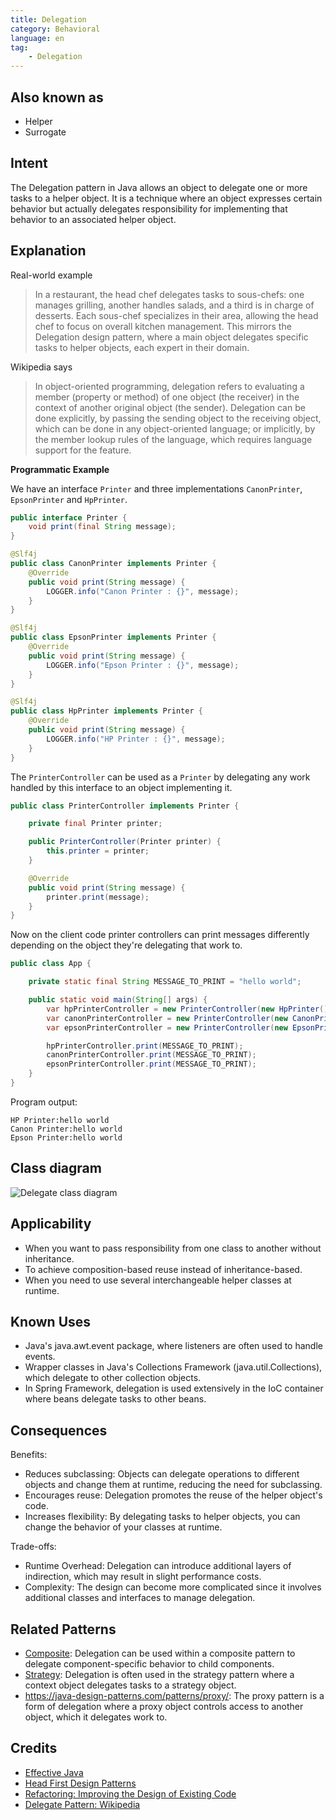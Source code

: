 ```yaml
---
title: Delegation
category: Behavioral
language: en
tag:
    - Delegation
---
```


## Also known as

* Helper
* Surrogate

## Intent

The Delegation pattern in Java allows an object to delegate one or more tasks to a helper object. It is a technique where an object expresses certain behavior but actually delegates responsibility for implementing that behavior to an associated helper object.

## Explanation

Real-world example

> In a restaurant, the head chef delegates tasks to sous-chefs: one manages grilling, another handles salads, and a third is in charge of desserts. Each sous-chef specializes in their area, allowing the head chef to focus on overall kitchen management. This mirrors the Delegation design pattern, where a main object delegates specific tasks to helper objects, each expert in their domain.

Wikipedia says

> In object-oriented programming, delegation refers to evaluating a member (property or method) of one object (the receiver) in the context of another original object (the sender). Delegation can be done explicitly, by passing the sending object to the receiving object, which can be done in any object-oriented language; or implicitly, by the member lookup rules of the language, which requires language support for the feature.

**Programmatic Example**

We have an interface `Printer` and three implementations `CanonPrinter`, `EpsonPrinter` and `HpPrinter`.

```java
public interface Printer {
    void print(final String message);
}

@Slf4j
public class CanonPrinter implements Printer {
    @Override
    public void print(String message) {
        LOGGER.info("Canon Printer : {}", message);
    }
}

@Slf4j
public class EpsonPrinter implements Printer {
    @Override
    public void print(String message) {
        LOGGER.info("Epson Printer : {}", message);
    }
}

@Slf4j
public class HpPrinter implements Printer {
    @Override
    public void print(String message) {
        LOGGER.info("HP Printer : {}", message);
    }
}
```

The `PrinterController` can be used as a `Printer` by delegating any work handled by this
interface to an object implementing it.

```java
public class PrinterController implements Printer {

    private final Printer printer;

    public PrinterController(Printer printer) {
        this.printer = printer;
    }

    @Override
    public void print(String message) {
        printer.print(message);
    }
}
```

Now on the client code printer controllers can print messages differently depending on the
object they're delegating that work to.

```java
public class App {

    private static final String MESSAGE_TO_PRINT = "hello world";

    public static void main(String[] args) {
        var hpPrinterController = new PrinterController(new HpPrinter());
        var canonPrinterController = new PrinterController(new CanonPrinter());
        var epsonPrinterController = new PrinterController(new EpsonPrinter());

        hpPrinterController.print(MESSAGE_TO_PRINT);
        canonPrinterController.print(MESSAGE_TO_PRINT);
        epsonPrinterController.print(MESSAGE_TO_PRINT);
    }
}
```

Program output:

```
HP Printer:hello world
Canon Printer:hello world
Epson Printer:hello world
```

## Class diagram

![Delegate class diagram](./etc/delegation.png "Delegate")

## Applicability

* When you want to pass responsibility from one class to another without inheritance.
* To achieve composition-based reuse instead of inheritance-based.
* When you need to use several interchangeable helper classes at runtime.

## Known Uses

* Java's java.awt.event package, where listeners are often used to handle events.
* Wrapper classes in Java's Collections Framework (java.util.Collections), which delegate to other collection objects.
* In Spring Framework, delegation is used extensively in the IoC container where beans delegate tasks to other beans.

## Consequences

Benefits:

* Reduces subclassing: Objects can delegate operations to different objects and change them at runtime, reducing the need for subclassing.
* Encourages reuse: Delegation promotes the reuse of the helper object's code.
* Increases flexibility: By delegating tasks to helper objects, you can change the behavior of your classes at runtime.

Trade-offs:

* Runtime Overhead: Delegation can introduce additional layers of indirection, which may result in slight performance costs.
* Complexity: The design can become more complicated since it involves additional classes and interfaces to manage delegation.

## Related Patterns

* [Composite](https://java-design-patterns.com/patterns/composite/): Delegation can be used within a composite pattern to delegate component-specific behavior to child components.
* [Strategy](https://java-design-patterns.com/patterns/strategy/): Delegation is often used in the strategy pattern where a context object delegates tasks to a strategy object.
* https://java-design-patterns.com/patterns/proxy/: The proxy pattern is a form of delegation where a proxy object controls access to another object, which it delegates work to.

## Credits

* [Effective Java](https://amzn.to/4aGE7gX)
* [Head First Design Patterns](https://amzn.to/3J9tuaB)
* [Refactoring: Improving the Design of Existing Code](https://amzn.to/3VOcRsw)
* [Delegate Pattern: Wikipedia ](https://en.wikipedia.org/wiki/Delegation_pattern)
